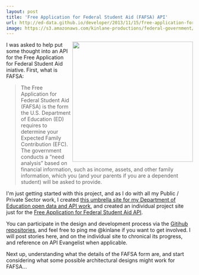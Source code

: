 ```yaml
---
layout: post
title: 'Free Application for Federal Student Aid (FAFSA) API'
url: http://ed-data.github.io/developer/2013/11/15/free-application-for-federal-student-aid-api/
image: https://s3.amazonaws.com/kinlane-productions/federal-government/ed/fafsa-form.jpg
---
```


<a href="https://ed-data.github.io/fafsa-api"><img src="https://s3.amazonaws.com/kinlane-productions/federal-government/ed/fafsa-form.jpg" align="right" width="325" /></a>
<p>I was asked to help put some thought into an API for the Free Application for Federal Student Aid iniative. First, what is FAFSA:</p>

<blockquote>The Free Application for Federal Student Aid (FAFSA) is the form the U.S. Department of Education (ED) requires to determine your Expected Family Contribution (EFC). The government conducts a “need analysis” based on financial information, such as income, assets, and other family information, which you (and your parents if you are a dependent student) will be asked to provide.</blockquote>

<p>I'm just getting started with this project, and as I do with all my Public / Private Sector work, I created <a href="http://ed-data.github.io/developer/index.html">this umbrella site for my Department of Education open data and API work</a>, and created an individual project site just for the <a href="http://ed-data.github.io/developer/index.html">Free Application for Federal Student Aid API</a>.</p>

<p>You can participate in the design and development process via the <a href="https://github.com/ed-data">Gitihub repositories</a>, and feel free to ping me @kinlane if you want to get involved. I will post stories here, and on the individual site to chronical its progress, and reference on API Evangelist when applicable.</p>

<p>Next up, understanding what the details of the FAFSA form are, and start considering what some possible architectural designs might work for FAFSA...</p>
